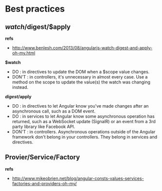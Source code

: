 
Best practices
==============

$watch/$digest/$apply
---------------------

**refs**
- http://www.benlesh.com/2013/08/angularjs-watch-digest-and-apply-oh-my.html


**$watch**
- DO : in directives to update the DOM when a $scope value changes.
- DON'T : in controllers, it's unnecessary in almost every case. Use a method on the scope to update the value(s) the watch was changing instead.

**$digest/$apply**
- DO : in directives to let Angular know you've made changes after an asynchronous call, such as a DOM event.
- DO : in services to let Angular know some asynchronous operation has returned, such as a WebSocket update (SignalR) or an event from a 3rd party library like Facebook API.
- DON'T : in controllers. Asynchronous operations outside of the Angular framework don't belong in your controllers. They belong in services and directives.


Provier/Service/Factory
-----------------------

**refs**
- http://www.mikeobrien.net/blog/angular-consts-values-services-factories-and-providers-oh-my/
